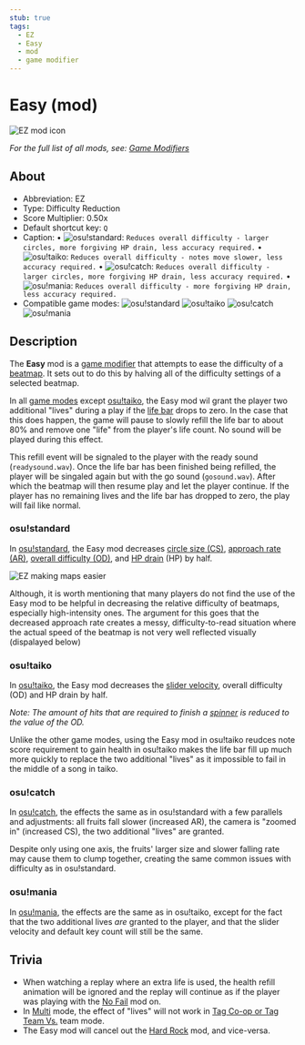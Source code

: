 ```yaml
---
stub: true
tags:
  - EZ
  - Easy
  - mod
  - game modifier
---
```


# Easy (mod)

![EZ mod icon](/wiki/shared/mods/EZ.png "Easy (EZ) mod icon")

*For the full list of all mods, see: [Game Modifiers](/wiki/Game_Modifiers)*

## About

- Abbreviation: EZ
- Type: Difficulty Reduction
- Score Multiplier: 0.50x
- Default shortcut key: `Q`
- Caption: • ![][o!s]: `Reduces overall difficulty - larger circles, more forgiving HP drain, less accuracy required.` • ![][o!t]: `Reduces overall difficulty - notes move slower, less accuracy required.` • ![][o!c]: `Reduces overall difficulty - larger circles, more forgiving HP drain, less accuracy required.` • ![][o!m]: `Reduces overall difficulty - more forgiving HP drain, less accuracy required.`
- Compatible game modes: ![][o!s] ![][o!t] ![][o!c] ![][o!m]

## Description

The **Easy** mod is a [game modifier](/wiki/Game_Modifiers) that attempts to ease the difficulty of a [beatmap](/wiki/Beatmaps). It sets out to do this by halving all of the difficulty settings of a selected beatmap.

In all [game modes](/wiki/Game_Modes) except [osu!taiko](/wiki/Game_Modes/osu!taiko), the Easy mod wil grant the player two additional "lives" during a play if the [life bar](/wiki/Glossary#life-bar) drops to zero. In the case that this does happen, the game will pause to slowly refill the life bar to about 80% and remove one "life" from the player's life count. No sound will be played during this effect.

This refill event will be signaled to the player with the ready sound (`readysound.wav`). Once the life bar has been finished being refilled, the player will be singaled again but with the go sound (`gosound.wav`). After which the beatmap will then resume play and let the player continue. If the player has no remaining lives and the life bar has dropped to zero, the play will fail like normal.

### osu!standard

In [osu!standard](wiki/Game_Modes/osu!), the Easy mod decreases [circle size (CS)](/wiki/Beatmap_Editor/Song_Setup#circle-size), [approach rate (AR)](/wiki/Beatmapping/Approach_rate), [overall difficulty (OD)](/wiki/Beatmap_Editor/Song_Setup#overall-difficulty), and [HP drain](/wiki/Beatmap_Editor/Song_Setup#hp-drain-rate) (HP) by half.

![EZ making maps easier](/img/GM_EZ1.jpg "Comparison of a normal play vs. play with the Easy mod")

Although, it is worth mentioning that many players do not find the use of the Easy mod to be helpful in decreasing the relative difficulty of beatmaps, especially high-intensity ones. The argument for this goes that the decreased approach rate creates a messy, difficulty-to-read situation where the actual speed of the beatmap is not very well reflected visually (dispalayed below)

<!-- placeholder image -->

### osu!taiko

In [osu!taiko](/wiki/Game_Modes/osu!taiko), the Easy mod decreases the [slider velocity](/wiki/Glossary#slider-velocity), overall difficulty (OD) and HP drain by half.

*Note: The amount of hits that are required to finish a [spinner](/wiki/Hit_object/Spinner) is reduced to the value of the OD.*

Unlike the other game modes, using the Easy mod in osu!taiko reudces note score requirement to gain health in osu!taiko makes the life bar fill up much more quickly to replace the two additional "lives" as it impossible to fail in the middle of a song in taiko. 

### osu!catch

In [osu!catch](/wiki/Game_Modes/osu!catch), the effects the same as in osu!standard with a few parallels and adjustments: all fruits fall slower (increased AR), the camera is "zoomed in" (increased CS), the two additional "lives" are granted.

Despite only using one axis, the fruits' larger size and slower falling rate may cause them to clump together, creating the same common issues with difficulty as in osu!standard.

<!-- placeholder image -->

### osu!mania

In [osu!mania](/wiki/Game_Modes/osu!mania), the effects are the same as in osu!taiko, except for the fact that the two additional lives *are* granted to the player, and that the slider velocity and default key count will still be the same.


## Trivia

- When watching a replay where an extra life is used, the health refill animation will be ignored and the replay will continue as if the player was playing with the [No Fail](/wiki/Game_Modifiers/No_Fail) mod on.
- In [Multi](/wiki/Multi) mode, the effect of "lives" will not work in [Tag Co-op or Tag Team Vs.](/wiki/Multi#tag-coop-tag-team-vs) team mode.
- The Easy mod will cancel out the [Hard Rock](/wiki/Game_Modifiers/Hard_Rock) mod, and vice-versa.

[o!s]: /wiki/shared/mode/osu.png "osu!standard"
[o!t]: /wiki/shared/mode/taiko.png "osu!taiko"
[o!c]: /wiki/shared/mode/catch.png "osu!catch"
[o!m]: /wiki/shared/mode/mania.png "osu!mania"

